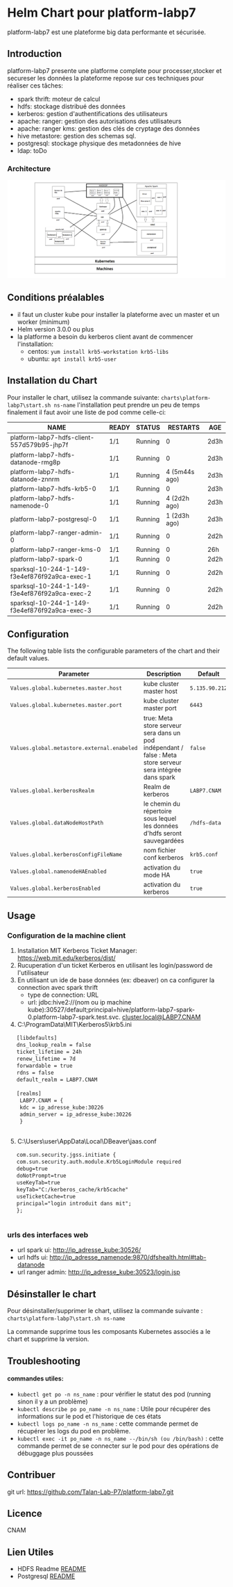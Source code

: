 # Helm Chart pour platform-labp7

platform-labp7 est une plateforme big data performante et sécurisée.

## Introduction

platform-labp7 presente une platforme complete pour processer,stocker et secureser les données
la plateforme repose sur ces techniques pour réaliser ces tâches:
 - spark thrift: moteur de calcul
 - hdfs: stockage distribué des données
 - kerberos: gestion d'authentifications des utilisateurs
 - apache: ranger: gestion des autorisations des utilisateurs
 - apache: ranger kms: gestion des clés de cryptage des données
 - hive metastore: gestion des schemas sql.
 - postgresql: stockage physique des metadonnées de hive
 - ldap: toDo 

 ### Architecture
 ![picture alt](img/infra.png "infra")


## Conditions préalables

- il faut un cluster kube pour installer la plateforme avec un master et un worker (minimum)
- Helm version 3.0.0 ou plus
- la platforme a besoin du kerberos client avant de commencer l'installation:
    - centos: `yum install krb5-workstation krb5-libs`
    - ubuntu: `apt install krb5-user` 


## Installation du Chart

Pour installer le chart, utilisez la commande suivante:
`charts\platform-labp7\start.sh ns-name`
l'installation peut prendre un peu de temps finalement il faut avoir une liste de pod comme celle-ci:

|NAME                                            |READY   |STATUS    |RESTARTS          |AGE |
|------------------------------------------------|--------|----------|------------------|----|
|platform-labp7-hdfs-client-557d579b95-jhp7f     |1/1     |Running   |0                 |2d3h|
|platform-labp7-hdfs-datanode-rmg8p              |1/1     |Running   |0                 |2d3h|
|platform-labp7-hdfs-datanode-znnrm              |1/1     |Running   |4 (5m44s ago)     |2d3h|
|platform-labp7-hdfs-krb5-0                      |1/1     |Running   |0                 |2d3h|
|platform-labp7-hdfs-namenode-0                  |1/1     |Running   |4 (2d2h ago)      |2d3h|
|platform-labp7-postgresql-0                     |1/1     |Running   |1 (2d3h ago)      |2d3h|
|platform-labp7-ranger-admin-0                   |1/1     |Running   |0                 |2d2h|
|platform-labp7-ranger-kms-0                     |1/1     |Running   |0                 |26h |
|platform-labp7-spark-0                          |1/1     |Running   |0                 |2d2h|
|sparksql-10-244-1-149-f3e4ef876f92a9ca-exec-1   |1/1     |Running   |0                 |2d2h|
|sparksql-10-244-1-149-f3e4ef876f92a9ca-exec-2   |1/1     |Running   |0                 |2d2h|
|sparksql-10-244-1-149-f3e4ef876f92a9ca-exec-3   |1/1     |Running   |0                 |2d2h|

## Configuration

The following table lists the configurable parameters of the chart and their default values.

| Parameter | Description | Default |
|-----------|-------------|---------|
| `Values.global.kubernetes.master.host` | kube cluster master host | `5.135.90.212` |
| `Values.global.kubernetes.master.port` | kube cluster master port  | `6443` |
| `Values.global.metastore.external.enabeled` | true: Meta store serveur sera dans un pod indépendant / false : Meta store serveur sera intégrée dans spark  | `false` |
| `Values.global.kerberosRealm` | Realm de kerberos  | `LABP7.CNAM` |
| `Values.global.dataNodeHostPath` | le chemin du répertoire sous lequel les données d'hdfs seront sauvegardées  | `/hdfs-data` |
| `Values.global.kerberosConfigFileName` | nom fichier conf kerberos  | `krb5.conf` |
| `Values.global.namenodeHAEnabled` | activation du mode HA  | `true` |
| `Values.global.kerberosEnabled` | activation du kerberos  | `true` |


## Usage
### Configuration de la machine client

1. Installation MIT Kerberos Ticket Manager: <https://web.mit.edu/kerberos/dist/>
2. Rucuperation d'un ticket Kerberos en utilisant les login/password de l'utilisateur
3. En utilisant un ide de base données (ex: dbeaver) on ca configurer la connection avec spark thrift 
    - type de connection: URL
    - url: jdbc:hive2://(nom ou ip machine kube):30527/default;principal=hive/platform-labp7-spark-0.platform-labp7-spark.test.svc. cluster.local@LABP7.CNAM
4. C:\ProgramData\MIT\Kerberos5\krb5.ini
```
   [libdefaults]
   dns_lookup_realm = false
   ticket_lifetime = 24h
   renew_lifetime = 7d
   forwardable = true
   rdns = false
   default_realm = LABP7.CNAM
 
   [realms]
    LABP7.CNAM = {
    kdc = ip_adresse_kube:30226
    admin_server = ip_adresse_kube:30226
    }
    
```
5. C:\Users\user\AppData\Local\DBeaver\jaas.conf
```
   com.sun.security.jgss.initiate {
   com.sun.security.auth.module.Krb5LoginModule required
   debug=true
   doNotPrompt=true
   useKeyTab=true
   keyTab="C:/kerberos_cache/krb5cache"
   useTicketCache=true
   principal="login introduit dans mit";
   };
    
```

### urls des interfaces web

- url spark ui: <http://ip_adresse_kube:30526/>
- url hdfs ui: <http://ip_adresse_namenode:9870/dfshealth.html#tab-datanode>
- url ranger admin: <http://ip_adresse_kube:30523/login.jsp>


## Désinstaller le chart

Pour désinstaller/supprimer le chart, utilisez la commande suivante :
`charts\platform-labp7\start.sh ns-name`

La commande supprime tous les composants Kubernetes associés a le chart et supprime la version.

## Troubleshooting

#### commandes utiles:
- `kubectl get po -n ns_name` : pour vérifier le statut des pod (running sinon il y a un problème)
- `kubectl describe po po_name -n ns_name` : Utile pour récupérer des informations sur le pod et l'historique de ces états
- `kubectl logs po_name -n ns_name` : cette commande permet de récupérer les logs du pod en problème.
- `kubectl exec -it po_name -n ns_name --/bin/sh (ou /bin/bash)` : cette commande permet de se connecter sur le pod pour des opérations de débuggage plus poussées

## Contribuer

git url: <https://github.com/Talan-Lab-P7/platform-labp7.git>

## Licence

CNAM

## Lien Utiles

- HDFS Readme [README](charts/platform-hdfs/README.md)
- Postgresql [README](charts/platform-postgresql/README.md)

